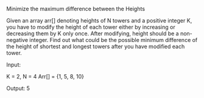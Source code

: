 Minimize the maximum difference between the Heights

Given an array arr[] denoting heights of N towers and a positive integer K, you have to modify the height of each tower either by increasing or decreasing them by K only once. After modifying, height should be a non-negative integer. Find out what could be the possible minimum difference of the height of shortest and longest towers after you have modified each tower.

Input: 

K = 2, N = 4 Arr[] = {1, 5, 8, 10} 

Output: 5
